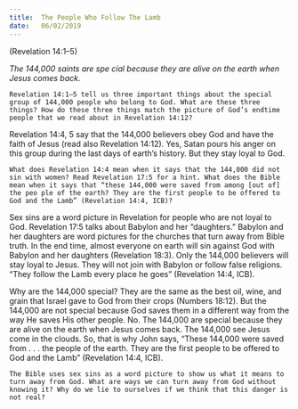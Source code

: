 ```yaml
---
title:  The People Who Follow The Lamb
date:   06/02/2019
---
```


(Revelation 14:1–5)

_The 144,000 saints are spe­ cial because they are alive on the earth when Jesus comes back._

`Revelation 14:1–5 tell us three important things about the special group of 144,000 people who belong to God. What are these three things? How do these three things match the picture of God’s end­time people that we read about in Revelation 14:12?`

Revelation 14:4, 5 say that the 144,000 believers obey God and have the faith of Jesus (read also Revelation 14:12). Yes, Satan pours his anger on this group during the last days of earth’s history. But they stay loyal to God.

`What does Revelation 14:4 mean when it says that the 144,000 did not sin with women? Read Revelation 17:5 for a hint. What does the Bible mean when it says that “these 144,000 were saved from among [out of] the peo­ ple of the earth? They are the first people to be offered to God and the Lamb” (Revelation 14:4, ICB)?`

Sex sins are a word picture in Revelation for people who are not loyal to God. Revelation 17:5 talks about Babylon and her “daughters.” Babylon and her daughters are word pictures for the churches that turn away from Bible truth. In the end time, almost everyone on earth will sin against God with Babylon and her daughters (Revelation 18:3). Only the 144,000 believers will stay loyal to Jesus. They will not join with Babylon or follow false religions. “They follow the Lamb every place he goes” (Revelation 14:4, ICB).

Why are the 144,000 special? They are the same as the best oil, wine, and grain that Israel gave to God from their crops (Numbers 18:12). But the 144,000 are not special because God saves them in a different way from the way He saves His other people. No. The 144,000 are special because they are alive on the earth when Jesus comes back. The 144,000 see Jesus come in the clouds. So, that is why John says, “These 144,000 were saved from . . . the people of the earth. They are the first people to be offered to God and the Lamb” (Revelation 14:4, ICB).

`The Bible uses sex sins as a word picture to show us what it means to turn away from God. What are ways we can turn away from God without knowing it? Why do we lie to ourselves if we think that this danger is not real?`